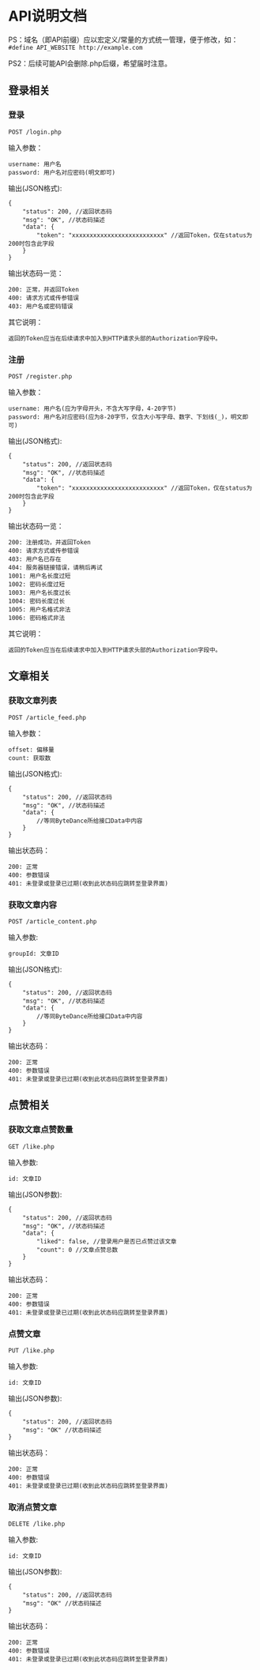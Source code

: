 # API说明文档
PS：域名（即API前缀）应以宏定义/常量的方式统一管理，便于修改，如：`#define API_WEBSITE http://example.com`

PS2：后续可能API会删除.php后缀，希望届时注意。

## 登录相关
### 登录
```
POST /login.php
```

输入参数：

```
username: 用户名
password: 用户名对应密码(明文即可)
```

输出(JSON格式):

```
{
	"status": 200, //返回状态码
	"msg": "OK", //状态码描述
	"data": {
		"token": "xxxxxxxxxxxxxxxxxxxxxxxxxx" //返回Token，仅在status为200时包含此字段
	}
}
```

输出状态码一览：

```
200: 正常，并返回Token
400: 请求方式或传参错误
403: 用户名或密码错误
```

其它说明：

```
返回的Token应当在后续请求中加入到HTTP请求头部的Authorization字段中。
```

### 注册
```
POST /register.php
```

输入参数：

```
username: 用户名(应为字母开头，不含大写字母，4-20字节)
password: 用户名对应密码(应为8-20字节，仅含大小写字母、数字、下划线(_)，明文即可)
```

输出(JSON格式):

```
{
	"status": 200, //返回状态码
	"msg": "OK", //状态码描述
	"data": {
		"token": "xxxxxxxxxxxxxxxxxxxxxxxxxx" //返回Token，仅在status为200时包含此字段
	}
}
```

输出状态码一览：

```
200: 注册成功，并返回Token
400: 请求方式或传参错误
403: 用户名已存在
404: 服务器链接错误，请稍后再试
1001: 用户名长度过短
1002: 密码长度过短
1003: 用户名长度过长
1004: 密码长度过长
1005: 用户名格式非法
1006: 密码格式非法
```

其它说明：

```
返回的Token应当在后续请求中加入到HTTP请求头部的Authorization字段中。
```

## 文章相关
### 获取文章列表

```
POST /article_feed.php
```

输入参数：

```
offset: 偏移量
count: 获取数
```

输出(JSON格式):

```
{
	"status": 200, //返回状态码
	"msg": "OK", //状态码描述
	"data": {
		//等同ByteDance所给接口Data中内容
	}
}
```

输出状态码：

```
200: 正常
400: 参数错误
401: 未登录或登录已过期(收到此状态码应跳转至登录界面)
```

### 获取文章内容

```
POST /article_content.php
```

输入参数:

```
groupId: 文章ID
```

输出(JSON格式):

```
{
	"status": 200, //返回状态码
	"msg": "OK", //状态码描述
	"data": {
		//等同ByteDance所给接口Data中内容
	}
}
```

输出状态码：

```
200: 正常
400: 参数错误
401: 未登录或登录已过期(收到此状态码应跳转至登录界面)
```

## 点赞相关
### 获取文章点赞数量
```
GET /like.php
```

输入参数:

```
id: 文章ID
```

输出(JSON参数):

```
{
	"status": 200, //返回状态码
	"msg": "OK", //状态码描述
	"data": {
		"liked": false, //登录用户是否已点赞过该文章
		"count": 0 //文章点赞总数
	}
}
```

输出状态码：

```
200: 正常
400: 参数错误
401: 未登录或登录已过期(收到此状态码应跳转至登录界面)
```

### 点赞文章
```
PUT /like.php
```

输入参数:

```
id: 文章ID
```

输出(JSON参数):

```
{
	"status": 200, //返回状态码
	"msg": "OK" //状态码描述
}
```

输出状态码：

```
200: 正常
400: 参数错误
401: 未登录或登录已过期(收到此状态码应跳转至登录界面)
```

### 取消点赞文章
```
DELETE /like.php
```

输入参数:

```
id: 文章ID
```

输出(JSON参数):

```
{
	"status": 200, //返回状态码
	"msg": "OK" //状态码描述
}
```

输出状态码：

```
200: 正常
400: 参数错误
401: 未登录或登录已过期(收到此状态码应跳转至登录界面)
```